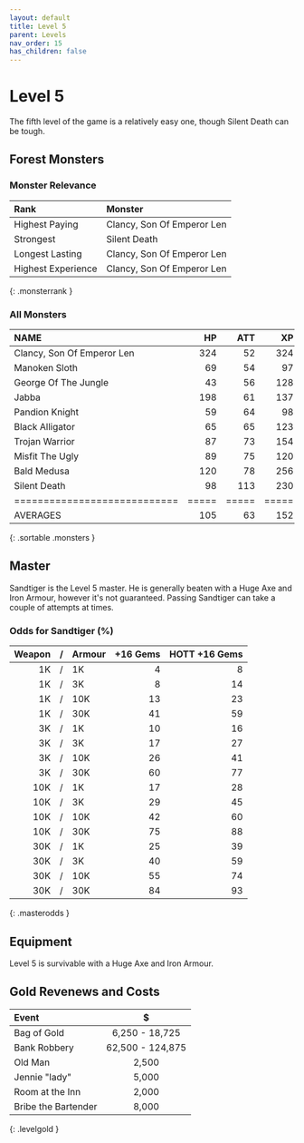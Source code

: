 ```yaml
---
layout: default
title: Level 5
parent: Levels
nav_order: 15
has_children: false
---
```

# Level 5

The fifth level of the game is a relatively easy one, though Silent Death can be tough.

## Forest Monsters

### Monster Relevance

| Rank               | Monster                    |
|:-------------------|:---------------------------|
| Highest Paying     | Clancy, Son Of Emperor Len |
| Strongest          | Silent Death               |
| Longest Lasting    | Clancy, Son Of Emperor Len |
| Highest Experience | Clancy, Son Of Emperor Len |
{: .monsterrank }
  
### All Monsters

| NAME                       |  HP | ATT |  XP |  GOLD | RARE | WEAPON            | 
|:---------------------------|----:|----:|----:|------:|:-----|:------------------|
| Clancy, Son Of Emperor Len | 324 |  52 | 324 | 4,764 | No   | Spiked Bull Whip  | 
| Manoken Sloth              |  69 |  54 |  97 | 2,452 | Yes  | Dripping Paws     | 
| George Of The Jungle       |  43 |  56 | 128 | 2,230 | No   | Echoing Screams   | 
| Jabba                      | 198 |  61 | 137 | 2,384 | No   | Whiplashing Tail  | 
| Pandion Knight             |  59 |  64 |  98 | 3,100 | No   | Orkos Broadsword  | 
| Black Alligator            |  65 |  65 | 123 | 3,245 | No   | Extra Sharp Teeth | 
| Trojan Warrior             |  87 |  73 | 154 | 3,432 | No   | Twin Swords       | 
| Misfit The Ugly            |  89 |  75 | 120 | 2,563 | No   | Strange Ideas     | 
| Bald Medusa                | 120 |  78 | 256 | 4,000 | No   | Glare Of Stone    | 
| Silent Death               |  98 | 113 | 230 | 4,711 | No   | Pale Smoke        | 
|============================|=====|=====|=====|=======|======|===================|
| AVERAGES                   | 105 |  63 | 152 | 2,989 |      |                   | 
{: .sortable .monsters }
  
## Master

Sandtiger is the Level 5 master. He is generally beaten with a Huge Axe and Iron Armour, however it's not guaranteed. Passing Sandtiger can take a couple of attempts at times.

### Odds for Sandtiger (%)

| Weapon | / | Armour | +16 Gems | HOTT +16 Gems |
|-------:|:-:|:-------|---------:|--------------:|
|     1K | / | 1K     |        4 |             8 |
|     1K | / | 3K     |        8 |            14 |
|     1K | / | 10K    |       13 |            23 |
|     1K | / | 30K    |       41 |            59 |
|     3K | / | 1K     |       10 |            16 |
|     3K | / | 3K     |       17 |            27 |
|     3K | / | 10K    |       26 |            41 |
|     3K | / | 30K    |       60 |            77 |
|    10K | / | 1K     |       17 |            28 |
|    10K | / | 3K     |       29 |            45 |
|    10K | / | 10K    |       42 |            60 |
|    10K | / | 30K    |       75 |            88 |
|    30K | / | 1K     |       25 |            39 |
|    30K | / | 3K     |       40 |            59 |
|    30K | / | 10K    |       55 |            74 |
|    30K | / | 30K    |       84 |            93 |
{: .masterodds }
  
## Equipment

Level 5 is survivable with a Huge Axe and Iron Armour.

## Gold Revenews and Costs

| Event               | $                |
|:--------------------|:----------------:|
| Bag of Gold         | 6,250 - 18,725   |
| Bank Robbery        | 62,500 - 124,875 |
| Old Man             | 2,500            |
| Jennie "lady"       | 5,000            |
| Room at the Inn     | 2,000            |
| Bribe the Bartender | 8,000            |
{: .levelgold }
  

